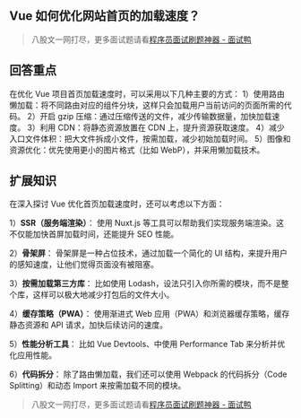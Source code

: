 ## Vue 如何优化网站首页的加载速度？
> 八股文一网打尽，更多面试题请看[程序员面试刷题神器 - 面试鸭](https://www.mianshiya.com/)

## 回答重点
在优化 Vue 项目首页加载速度时，可以采用以下几种主要的方式：
1）使用路由懒加载：将不同路由对应的组件分块，这样只会加载用户当前访问的页面所需的代码。
2）开启 gzip 压缩：通过压缩传送的文件，减少传输数据量，加快加载速度。
3）利用 CDN：将静态资源放置在 CDN 上，提升资源获取速度。
4）减少入口文件体积：把大文件拆成小文件，按需加载，减少初始加载时间。
5）图像和资源优化：优先使用更小的图片格式（比如 WebP），并采用懒加载技术。

## 扩展知识
在深入探讨 Vue 优化首页加载速度时，还可以考虑以下方面：

1）**SSR（服务端渲染）**：
   使用 Nuxt.js 等工具可以帮助我们实现服务端渲染。这不仅能加快首屏加载时间，还能提升 SEO 性能。

2）**骨架屏**：
   骨架屏是一种占位技术，通过加载一个简化的 UI 结构，来提升用户的感知速度，让他们觉得页面没有被阻塞。

3）**按需加载第三方库**：
   比如使用 Lodash，设法只引入你所需的模块，而不是整个库，这样可以极大地减少打包后的文件大小。

4）**缓存策略（PWA）**：
   使用渐进式 Web 应用（PWA）和浏览器缓存策略，缓存静态资源和 API 请求，加快后续访问的速度。

5）**性能分析工具**：
   比如 Vue Devtools、中使用 Performance Tab 来分析并优化应用性能。

6）**代码拆分**：
   除了路由懒加载，我们还可以使用 Webpack 的代码拆分（Code Splitting）和动态 Import 来按需加载不同的模块。



> 八股文一网打尽，更多面试题请看[程序员面试刷题神器 - 面试鸭](https://www.mianshiya.com/)